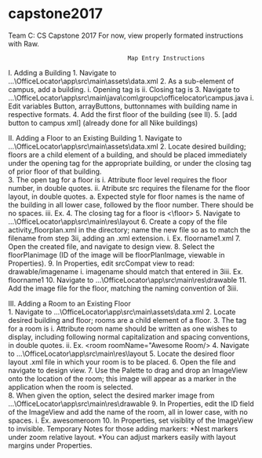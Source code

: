# capstone2017
Team C: CS Capstone 2017
For now, view properly formated instructions with Raw. 

                                      Map Entry Instructions
I. Adding a Building 
	1. Navigate to ...\OfficeLocator\app\src\main\assets\data.xml
	2. As a sub-element of campus, add a building. 
		i. Opening tag is <building buildingName="Building Name" numberOfFloors="x">
		ii. Closing tag is </building>
	3. Navigate to ...\OfficeLocator\app\src\main\java\com\groupc\officelocator\campus.java
		i. Edit variables Button, arrayButtons, buttonnames with building name in respective formats. 
	4. Add the first floor of the building (see II). 
	5. [add button to campus xml] (already done for all Nike buildings)

II. Adding a Floor to an Existing Building
	1. Navigate to ...\OfficeLocator\app\src\main\assets\data.xml
	2. Locate desired building; floors are a child element of a building, and should be placed 
	   immediately under the opening tag for the appropriate building, or under the closing 
	   tag of prior floor of that building.  
	3. The open tag for a floor is <floor level = "#" src="filename">
		i. Attribute floor level requires the floor number, in double quotes.
		ii. Atribute src requires the filename for the floor layout, in double quotes.
			a. Expected style for floor names is the name of the building in all lower case, 
			   followed by the floor number. There should be no spaces. 
		iii. Ex. <floor level = "1" src = "floorname1">
	4. The closing tag for a floor is <\floor>
	5. Navigate to ...\OfficeLocator\app\src\main\res\layout
	6. Create a copy of the file activity_floorplan.xml in the directory; name
           the new file so as to match the filename from step 3ii, adding an .xml extension. 
		i. Ex. floorname1.xml 
	7. Open the created file, and navigate to design view. 
	8. Select the floorPlanimage (ID of the image will be floorPlanImage, viewable in Properties). 
	9. In Properties, edit srcCompat view to read: drawable/imagename
		i. imagename should match that entered in 3iii. Ex. floorname1
	10. Navigate to ...\OfficeLocator\app\src\main\res\drawable
	11. Add the image file for the floor, matching the naming convention of 3iii. 
	 
III. Adding a Room to an Existing Floor  
	1. Navigate to ...\OfficeLocator\app\src\main\assets\data.xml
	2. Locate desired building and floor; rooms are a child element of a floor. 
	3. The tag for a room is <room roomName="Room Name"/>
		i. Attribute room name should be written as one wishes to display, including 
		   following normal capitalization and spacing conventions, in double quotes. 
		ii. Ex. <room roomName="Awesome Room/>
	4. Navigate to ...\OfficeLocator\app\src\main\res\layout
	5. Locate the desired floor layout .xml file in which your room is to be placed. 
	6. Open the file and navigate to design view. 
	7. Use the Palette to drag and drop an ImageView onto the location of the room; this 
	   image will appear as a marker in the application when the room is selected.  
	8. When given the option, select the desired marker image from 
           ...\OfficeLocator\app\src\main\res\drawable
        9. In Properties, edit the ID field of the ImageView and add the name of the room, 
           all in lower case, with no spaces. 
        	i. Ex. awesomeroom
	10. In Properties, set visiblity of the ImageView to invisible. 
	Temporary Notes for those adding markers: 
	*Nest markers under zoom relative layout. 
	*You can adjust markers easily with layout margins under Properties. 
